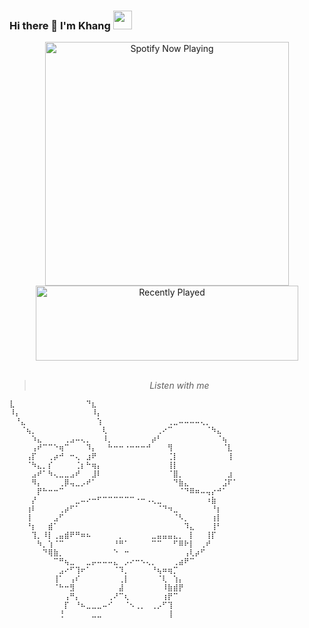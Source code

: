 ### Hi there 👋 I'm Khang <img src="https://media.giphy.com/media/WUlplcMpOCEmTGBtBW/giphy.gif" width="30">

<div align = "center">
  <a href="https://spotify-github-profile.kittinanx.com/api/view.svg?uid=315qzhy6hfr62fyn4pags3weweqq&redirect=true">
    <img src="https://spotify-github-profile.kittinanx.com/api/view.svg?uid=315qzhy6hfr62fyn4pags3weweqq&cover_image=true&theme=novatorem&show_offline=true&background_color=121212&interchange=false&bar_color=53b14f&bar_color_cover=false" alt="Spotify Now Playing" width="390">
  </a>
  <img src="https://spotify-recently-played-readme.vercel.app/api?user=315qzhy6hfr62fyn4pags3weweqq&count=2" alt="Recently Played" width="420" height = "120">
<br>
<br>
  
> <i> Listen with me </i>
  
</div>

```
⣇⠀⠀⠀⠀⠀⠀⠀⠀⠀⠀⠀⠀⠀⠙⣆⠀⠀⠀⠀⠀⠀⠀⠀⠀⠀⠀⠀⠀⠀⠀⠀⠀⠀⠀⠀⠀⠀⠀⠀⠀⠀
⠸⡄⠀⠀⠀⠀⠀⠀⠀⠀⠀⠀⠀⠀⠀⠸⡄⠀⠀⠀⠀⠀⠀⠀⠀⠀⠀⠀⠀⠀⠀⠀⠀⠀⠀⠀⠀⠀⠀⠀⠀⠀
⠀⠘⣄⠀⠀⠀⠀⠀⠀⠀⠀⠀⠀⠀⠀⠀⢱⠀⠀⠀⠀⠀⠀⠀⠀⠀⠀⠀⠀⢀⣀⠤⠤⠤⠤⢄⡀⠀⠀⠀⠀⠀
⠀⠀⠈⢦⡀⠀⠀⠀⠀⠀⠀⠀⠀⠀⠀⠀⠀⢇⠀⠀⠀⠀⠀⠀⠀⠀⠀⢀⠔⠉⠀⠀⠀⠀⠀⠀⠈⠳⣄⠀⠀⠀
⠀⠀⠀⠀⠱⣄⠀⠀⠀⠀⢀⣠⠤⢄⡀⠀⠀⠸⡀⠀⠀⠀⠀⠀⠀⠀⡴⠃⠀⠀⠀⠀⠀⠀⠀⠀⠀⠀⠈⢦⠀⠀
⠀⠀⠀⠀⢠⠞⠉⠉⠑⢶⠉⠀⠀⠀⠹⡄⠀⠀⠓⠒⠒⠐⠒⠒⠒⠚⠀⠀⠀⢻⠀⠀⠀⠀⠀⠀⠀⠀⠀⠈⣇⠀
⠀⠀⠀⢠⡏⠀⠀⢀⡴⠚⠀⠒⢄⠀⣰⠟⠀⠀⠀⠀⠀⠀⠀⠀⠀⠀⠀⠀⠀⢈⡇⠀⠀⠀⠀⠀⠀⠀⠀⠀⢸⠀
⠀⠀⠀⠈⠳⣄⡀⡎⠀⠀⠀⠀⢈⡆⠓⢶⡄⠀⠀⠀⠀⠀⠀⠀⠀⠀⠀⠀⠀⢸⡇⠀⠀⠀⠀⠀⠀⠀⠀⠀⠀⠀
⠀⠀⠀⠀⣠⠞⠁⠳⢄⣀⣀⣠⠞⠀⠀⣸⠇⠀⠀⠀⠀⠀⠀⠀⠀⠀⠀⠀⠀⠈⣿⡀⠀⠀⠀⠀⠀⠀⠀⠀⣰⠀
⠀⠀⠀⠀⠻⡄⠀⠀⠀⢀⡿⢤⣀⡠⠞⠁⠀⠀⠀⠀⠀⠀⠀⠀⠀⠀⠀⠀⠀⠀⠙⣷⣄⠀⠀⠀⠀⠀⠀⣨⠏⠁
⠀⠀⠀⠀⠀⡟⠓⠒⠒⠉⠀⠀⠀⠀⠀⠀⠀⠀⠀⠀⠀⠀⠀⠀⠀⠀⠀⠀⠀⠀⠀⠈⠙⠿⠶⠤⢤⡔⠚⠁⠀⠀
⠀⠀⠀⠀⡜⠀⠀⠀⠀⠀⠀⠀⣀⠤⠔⠒⠋⠉⠉⠉⠉⠉⠉⠐⠒⠠⢄⣀⠀⠀⠀⠀⠀⠀⠀⠀⠰⣷⠀⠀⠀⠀
⠀⠀⠀⢰⠇⠀⠀⠀⠀⢀⡴⠋⠁⠀⠀⠀⠀⠀⠀⠀⠀⠀⠀⠀⠀⠀⠀⠈⠙⠲⣀⠀⠀⠀⠀⠀⠀⠘⡆⠀⠀⠀
⠀⠀⠀⢸⠀⠀⠀⠀⣠⠋⠀⠀⠀⠀⠀⠀⠀⠀⠀⠀⠀⠀⠀⠀⠀⠀⠀⠀⠀⠀⠈⠣⡀⠀⠀⠀⠀⢰⡇⠀⠀⠀
⠀⠀⠀⠘⡆⠀⠀⣾⠁⠀⠀⠀⠀⠀⠀⠀⠀⠀⠀⠀⠀⠀⠀⠀⠀⠀⠀⠀⠀⠀⠀⠀⠹⣄⠀⠀⠀⢸⠃⠀⠀⠀
⠀⠀⠀⠀⢹⡀⠸⡇⢀⣤⣾⠟⠛⠶⠦⠀⠀⠀⠀⠀⡀⠀⠀⠀⠀⠀⣀⣤⣤⣤⣄⡀⠀⡇⠀⠀⢸⡏⠀⠀⠀⠀
⠀⠀⠀⠀⠀⠳⡀⢱⠈⠉⠀⠀⠀⠀⠀⠀⠀⠀⠀⠘⠛⠁⠀⠀⠀⠀⠉⠉⠀⠀⠋⠿⠗⡇⠀⢀⠞⠀⠀⠀⠀⠀
⠀⠀⠀⠀⠀⠀⠙⢿⣷⡀⠀⠀⠀⠀⠀⠀⠀⠀⠀⠑⠀⠒⠀⠀⠀⠀⠀⠀⠀⠀⠀⠀⢠⢇⡴⠋⠀⠀⠀⠀⠀⠀
⠀⠀⠀⠀⠀⠀⠀⠀⠉⠛⢦⣀⠀⠀⣀⡤⠤⠤⠤⣄⠀⡠⠔⠒⠢⢄⡀⠀⠀⠀⢀⣴⠟⠉⠀⠀⠀⠀⠀⠀⠀⠀
⠀⠀⠀⠀⠀⠀⠀⠀⠀⣠⠔⠋⢹⠖⠁⠀⠀⠀⠀⠈⠹⡀⠀⠀⠀⠀⠘⢦⠶⢶⡉⠀⠀⠀⠀⠀⠀⠀⠀⠀⠀⠀
⠀⠀⠀⠀⠀⠀⠀⠀⢸⠁⠀⢠⠎⠀⠀⠀⠀⠀⠀⠀⢀⡇⠀⠀⠀⠀⠀⠈⢇⠀⢱⡄⠀⠀⠀⠀⠀⠀⠀⠀⠀⠀
⠀⠀⠀⠀⠀⠀⠀⠀⠈⠓⠒⣻⠀⠀⠀⠀⠀⠀⠀⠀⣼⠀⠀⠀⠀⠀⠀⠀⠸⣷⣾⡟⠀⠀⠀⠀⠀⠀⠀⠀⠀⠀
⠀⠀⠀⠀⠀⠀⠀⠀⠀⠀⢠⠛⡄⠀⠀⠀⠀⠀⢀⠜⠉⢆⠀⠀⠀⠀⠀⠀⢰⡟⠉⠀⠀⠀⠀⠀⠀⠀⠀⠀⠀⠀
⠀⠀⠀⠀⠀⠀⠀⠀⠀⠀⡏⠀⠘⠦⣀⣀⣀⠤⠊⠀⠀⠈⠢⢀⡀⠀⢀⡠⠋⢹⠀⠀⠀⠀⠀⠀⠀⠀⠀⠀⠀⠀
⠀⠀⠀⠀⠀⠀⠀⠀⠀⢘⠀⠀⠀⠀⠀⣀⣀⠀⠀⠀⠀⠀⠀⠀⠀⠀⠀⠀⠀⢸                    
```
